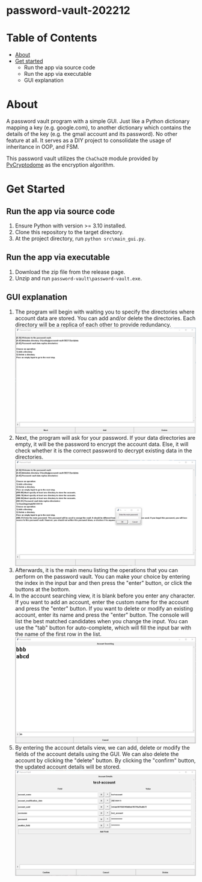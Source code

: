 # password-vault-202212

# Table of Contents
- [About](#about)
- [Get started](#get-started)
  - Run the app via source code
  - Run the app via executable
  - GUI explanation

# About
A password vault program with a simple GUI. Just like a Python dictionary mapping a key (e.g. google.com), to another dictionary which contains the details of the key (e.g. the gmail account and its password). No other feature at all. It serves as a DIY project to consolidate the usage of inheritance in OOP, and FSM.

This password vault utilizes the `ChaCha20` module provided by [PyCryptodome](https://www.pycryptodome.org/) as the encryption algorithm.

# Get Started

## Run the app via source code
1. Ensure Python with version >= 3.10 installed.
1. Clone this repository to the target directory.
1. At the project directory, run `python src\main_gui.py`.

## Run the app via executable
1. Download the zip file from the release page.
1. Unzip and run `password-vault\password-vault.exe`.

## GUI explanation
1. The program will begin with waiting you to specify the directories where account data are stored. You can add and/or delete the directories. Each directory will be a replica of each other to provide redundancy. ![002.png](assets/002.png)
1. Next, the program will ask for your password. If your data directories are empty, it will be the password to encrypt the account data. Else, it will check whether it is the correct password to decrypt existing data in the directories. ![003.png](assets/003.png)
1. Afterwards, it is the main menu listing the operations that you can perform on the password vault. You can make your choice by entering the index in the input bar and then press the "enter" button, or click the buttons at the bottom.
1. In the account searching view, it is blank before you enter any character. If you want to add an account, enter the custom name for the account and press the "enter" button. If you want to delete or modify an existing account, enter its name and press the "enter" button. The console will list the best matched candidates when you change the input. You can use the "tab" button for auto-complete, which will fill the input bar with the name of the first row in the list. ![004.png](assets/004.png)
1. By entering the account details view, we can add, delete or modify the fields of the account details using the GUI. We can also delete the account by clicking the "delete" button. By clicking the "confirm" button, the updated account details will be stored. ![005.png](assets/005.png)
